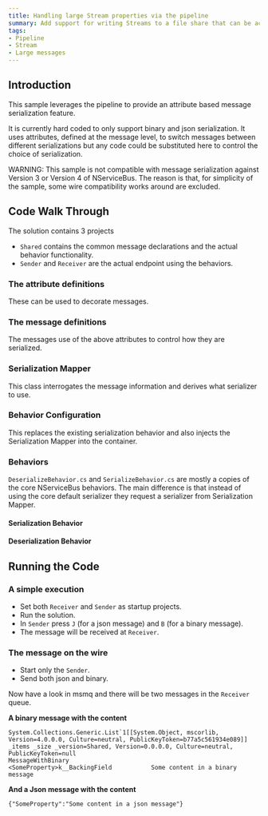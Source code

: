 ```yaml
---
title: Handling large Stream properties via the pipeline 
summary: Add support for writing Streams to a file share that can be access by multiple endpoints
tags:
- Pipeline
- Stream
- Large messages
---
```


## Introduction

This sample leverages the pipeline to provide an attribute based message serialization feature. 

It is currently hard coded to only support binary and json serialization. It uses attributes, defined at the message level, to switch messages between different serializations but any code could be substituted here to control the choice of serialization.

WARNING: This sample is not compatible with message serialization against Version 3 or Version 4 of NServiceBus. The reason is that, for simplicity of the sample, some wire compatibility works around are excluded. 

## Code Walk Through

The solution contains 3 projects

 * `Shared` contains the common message declarations and the actual behavior functionality.
 * `Sender` and `Receiver` are the actual endpoint using the behaviors.

### The attribute definitions 

These can be used to decorate messages. 

<!-- import attributes -->

### The message definitions

The messages use of the above attributes to control how they are serialized.

<!-- import message-definitions -->

### Serialization Mapper

This class interrogates the message information and derives what serializer to use.

<!-- import serialization-mapper -->

### Behavior Configuration

This replaces the existing serialization behavior and also injects the Serialization Mapper into the container.

<!-- import behavior-configuration -->

### Behaviors

`DeserializeBehavior.cs` and `SerializeBehavior.cs` are mostly a copies of the core NServiceBus behaviors. The main difference is that instead of using the core default serializer they request a serializer from Serialization Mapper.

#### Serialization Behavior

<!-- import serialize-behavior -->

#### Deserialization Behavior

<!-- import deserialize-behavor -->

## Running the Code

### A simple execution

 * Set both `Receiver` and `Sender` as startup projects.
 * Run the solution.
 * In `Sender` press `J` (for a json message) and `B` (for a binary message).
 * The message will be received at `Receiver`.

### The message on the wire

 * Start only the `Sender`.
 * Send both json and binary. 

Now have a look in msmq and there will be two messages in the 
`Receiver` queue.

**A binary message with the content** 

```
System.Collections.Generic.List`1[[System.Object, mscorlib, Version=4.0.0.0, Culture=neutral, PublicKeyToken=b77a5c561934e089]]
_items _size _version=Shared, Version=0.0.0.0, Culture=neutral, PublicKeyToken=null
MessageWithBinary
<SomeProperty>k__BackingField           Some content in a binary message 
```

**And a Json message with the content**

```
{"SomeProperty":"Some content in a json message"}
```